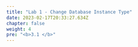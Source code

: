 ```yaml
---
title: "Lab 1 - Change Database Instance Type"
date: 2023-02-17T20:33:27.634Z
chapter: false
weight: 4
pre: "<b>3.1 </b>"
---
```

